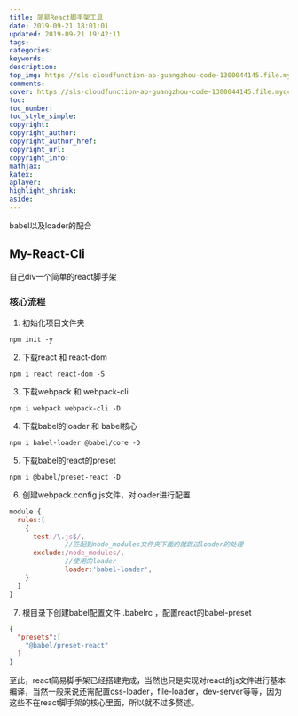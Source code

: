 ```yaml
---
title: 简易React脚手架工具
date: 2019-09-21 18:01:01
updated: 2019-09-21 19:42:11
tags:
categories:
keywords:
description:
top_img: https://sls-cloudfunction-ap-guangzhou-code-1300044145.file.myqcloud.com/upload/react-3.png
comments:
cover: https://sls-cloudfunction-ap-guangzhou-code-1300044145.file.myqcloud.com/upload/react-3.png
toc:
toc_number:
toc_style_simple:
copyright:
copyright_author:
copyright_author_href:
copyright_url:
copyright_info:
mathjax:
katex:
aplayer:
highlight_shrink:
aside:
---
```


babel以及loader的配合

## My-React-Cli

自己div一个简单的react脚手架

### 核心流程

1. 初始化项目文件夹

```shell
npm init -y
```

2. 下载react 和 react-dom

```shell
npm i react react-dom -S
```

3. 下载webpack  和  webpack-cli

```shell
npm i webpack webpack-cli -D
```

4. 下载babel的loader  和  babel核心

```shell
npm i babel-loader @babel/core -D
```

5. 下载babel的react的preset

```shell
npm i @babel/preset-react -D
```

6. 创建webpack.config.js文件，对loader进行配置

```javascript
module:{
  rules:[
    {
      test:/\.js$/,
              //匹配到node_modules文件夹下面的就跳过loader的处理
      exclude:/node_modules/,
              //使用的loader
              loader:'babel-loader',
    }
  ]
}
```

7. 根目录下创建babel配置文件 .babelrc ，配置react的babel-preset

```json
{
  "presets":[
    "@babel/preset-react"
  ]
}
```

至此，react简易脚手架已经搭建完成，当然也只是实现对react的js文件进行基本编译，当然一般来说还需配置css-loader，file-loader，dev-server等等，因为这些不在react脚手架的核心里面，所以就不过多赘述。